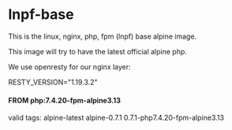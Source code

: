 # lnpf-base
This is the linux, nginx, php, fpm (lnpf) base alpine image.

This image will try to have the latest official alpine php.

We use openresty for our nginx layer:

RESTY_VERSION="1.19.3.2"

#### FROM php:7.4.20-fpm-alpine3.13

valid tags: alpine-latest alpine-0.7.1 0.7.1-php7.4.20-fpm-alpine3.13

